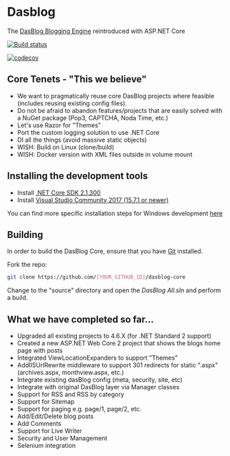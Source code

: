 

# Dasblog
The [DasBlog Blogging Engine](https://msdn.microsoft.com/en-us/library/aa480016.aspx) reintroduced with ASP.NET Core

[![Build status](https://ci.appveyor.com/api/projects/status/github/poppastring/dasblog-core?branch=master&svg=true)](https://ci.appveyor.com/project/poppastring/dasblog-core)

[![codecov](https://codecov.io/gh/poppastring/dasblog-core/branch/master/graph/badge.svg)](https://codecov.io/gh/poppastring/dasblog-core)

## Core Tenets - "This we believe"

- We want to pragmatically reuse core DasBlog projects where feasible (includes reusing existing config files).
- Do not be afraid to abandon features/projects that are easily solved with a NuGet package (Pop3, CAPTCHA, Noda Time, etc.)
- Let's use Razor for "Themes"
- Port the custom logging solution to use .NET Core
- DI all the things (avoid massive static objects)
- WISH: Build on Linux (clone/build)
- WISH: Docker version with XML files outside in volume mount


## Installing the development tools

- Install [.NET Core SDK 2.1.300](https://www.microsoft.com/net/download/thank-you/dotnet-sdk-2.1.300-windows-x64-installer)
- Install [Visual Studio Community 2017 (15.7.1 or newer)](https://www.visualstudio.com/thank-you-downloading-visual-studio/?sku=Community&rel=15)

You can find more specific installation steps for Windows development [here](https://www.microsoft.com/net/core#windowscmd)


## Building

In order to build the DasBlog Core, ensure that you have [Git](https://git-scm.com/downloads) installed.

Fork the repo:

```bash
git clone https://github.com/[YOUR_GITHUB_ID]/dasblog-core
```

Change to the "source" directory and open the *DasBlog All.sln* and perform a build.

## What we have completed so far...
- Upgraded all existing projects to 4.6.X (for .NET Standard 2 support)
- Created a new ASP.NET Web Core 2 project that shows the blogs home page with posts
- Integrated ViewLocationExpanders to support "Themes"
- AddIISUrlRewrite middleware to support 301 redirects for static ".aspx" (archives.aspx, monthview.aspx, etc.)
- Integrate existing dasBlog config (meta, security, site, etc)
- Integrate with original DasBlog layer via Manager classes
- Support for RSS and RSS by category
- Support for Sitemap
- Support for paging e.g. page/1, page/2, etc.
- Add/Edit/Delete blog posts
- Add Comments
- Support for Live Writer
- Security and User Management
- Selenium integration
